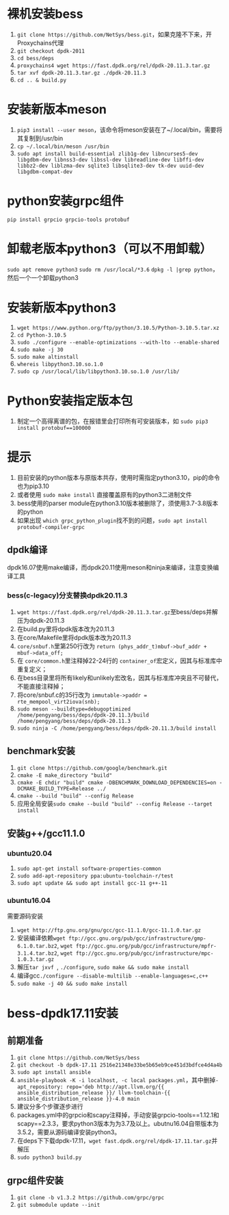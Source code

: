 # 裸机安装bess

1. `git clone https://github.com/NetSys/bess.git`，如果克隆不下来，开Proxychains代理
2. `git checkout dpdk-2011`
3. `cd bess/deps`
4. `proxychains4 wget https://fast.dpdk.org/rel/dpdk-20.11.3.tar.gz`
5. `tar xvf dpdk-20.11.3.tar.gz ./dpdk-20.11.3`
6. `cd .. & build.py`

# 安装新版本meson

1. `pip3 install --user meson`，该命令将meson安装在了~/.local/bin，需要将其复制到/usr/bin
2. `cp ~/.local/bin/meson /usr/bin`
3. `sudo apt install build-essential zlib1g-dev libncurses5-dev libgdbm-dev libnss3-dev libssl-dev libreadline-dev libffi-dev libbz2-dev liblzma-dev sqlite3 libsqlite3-dev tk-dev uuid-dev libgdbm-compat-dev`

# python安装grpc组件

`pip install grpcio grpcio-tools protobuf`

# 卸载老版本python3（可以不用卸载）

`sudo apt remove python3`
`sudo rm /usr/local/*3.6`
`dpkg -l |grep python`，然后一个一个卸载python3

# 安装新版本python3

1. `wget https://www.python.org/ftp/python/3.10.5/Python-3.10.5.tar.xz`
2. `cd Python-3.10.5`
3. `sudo ./configure --enable-optimizations --with-lto --enable-shared`
4. `sudo make -j 30`
5. `sudo make altinstall`
6. `whereis libpython3.10.so.1.0`
7. `sudo cp /usr/local/lib/libpython3.10.so.1.0 /usr/lib/`

# Python安装指定版本包

1. 制定一个高得离谱的包，在报错里会打印所有可安装版本，如 `sudo pip3 install protobuf==100000`

# 提示

1. 目前安装的python版本与原版本共存，使用时需指定python3.10，pip的命令也为pip3.10
2. 或者使用 `sudo make install` 直接覆盖原有的python3二进制文件
3. bess使用的parser module在python3.10版本被删除了，须使用3.7-3.8版本的python
4. 如果出现 `which grpc_python_plugin`找不到的问题，`sudo apt install protobuf-compiler-grpc`

## dpdk编译

dpdk16.07使用make编译，而dpdk20.11使用meson和ninja来编译，注意变换编译工具

### bess(c-legacy)分支替换dpdk20.11.3

1. `wget https://fast.dpdk.org/rel/dpdk-20.11.3.tar.gz`至bess/deps并解压为dpdk-20.11.3
2. 在build.py里将dpdk版本改为20.11.3
3. 在core/Makefile里将dpdk版本改为20.11.3
4. `core/snbuf.h`里第250行改为 `return (phys_addr_t)mbuf->buf_addr + mbuf->data_off;`
5. 在 `core/common.h`里注释掉22-24行的 `container_of`宏定义，因其与标准库中重复定义；
6. 在bess目录里将所有likely和unlikely宏改名，因其与标准库冲突且不可替代，不能直接注释掉；
7. 将core/snbuf.c的35行改为 `immutable->paddr = rte_mempool_virt2iova(snb);`
8. `sudo meson --buildtype=debugoptimized /home/pengyang/bess/deps/dpdk-20.11.3/build /home/pengyang/bess/deps/dpdk-20.11.3`
9. `sudo ninja -C /home/pengyang/bess/deps/dpdk-20.11.3/build install`

## benchmark安装
1. `git clone https://github.com/google/benchmark.git`
2. `cmake -E make_directory "build"`
3. `cmake -E chdir "build" cmake -DBENCHMARK_DOWNLOAD_DEPENDENCIES=on -DCMAKE_BUILD_TYPE=Release ../`
4. `cmake --build "build" --config Release`
5. 应用全局安装`sudo cmake --build "build" --config Release --target install`

## 安装g++/gcc11.1.0
### ubuntu20.04
1. `sudo apt-get install software-properties-common`
2. `sudo add-apt-repository ppa:ubuntu-toolchain-r/test`
3. `sudo apt update && sudo apt install gcc-11 g++-11`

### ubuntu16.04
需要源码安装
1. `wget http://ftp.gnu.org/gnu/gcc/gcc-11.1.0/gcc-11.1.0.tar.gz`
2. 安装编译依赖`wget ftp://gcc.gnu.org/pub/gcc/infrastructure/gmp-6.1.0.tar.bz2`, `wget ftp://gcc.gnu.org/pub/gcc/infrastructure/mpfr-3.1.4.tar.bz2`, `wget ftp://gcc.gnu.org/pub/gcc/infrastructure/mpc-1.0.3.tar.gz`
3. 解压`tar jxvf `, `./configure`, `sudo make && sudo make install`
4. 编译gcc`./configure --disable-multilib --enable-languages=c,c++`
5. `sudo make -j 40 && sudo make install `

# bess-dpdk17.11安装
## 前期准备
1. `git clone https://github.com/NetSys/bess`
2. `git checkout -b dpdk-17.11 2516e21348e33be5b65eb9ce451d3bdfce4d4a4b`
3. `sudo apt install ansible`
4. `ansible-playbook -K -i localhost, -c local packages.yml`，其中删掉`- apt_repository: repo='deb http://apt.llvm.org/{{ ansible_distribution_release }}/ llvm-toolchain-{{ ansible_distribution_release }}-4.0 main`
5. 建议分多个步骤逐步进行
6. packages.yml中的grpcio和scapy注释掉，手动安装grpcio-tools==1.12.1和scapy==2.3.3，要求python3版本为为3.7及以上。ubutnu16.04自带版本为3.5.2，需要从源码编译安装python3。
7. 在deps下下载dpdk-17.11，`wget fast.dpdk.org/rel/dpdk-17.11.tar.gz`并解压
8. `sudo python3 build.py`



## grpc组件安装
1. `git clone -b v1.3.2 https://github.com/grpc/grpc`
2. `git submodule update --init`